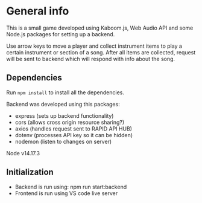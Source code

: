 # General info

This is a small game developed using Kaboom.js, Web Audio API and some Node.js packages for setting up a backend.

Use arrow keys to move a player and collect instrument items to play a certain instrument or section of a song. After all items are collected, request will be sent to backend which will respond with info about the song.

## Dependencies

Run `npm install` to install all the dependencies.

Backend was developed using this packages: 

- express (sets up backend functionality)
- cors (allows cross origin resource sharing?)
- axios (handles request sent to RAPID API HUB)
- dotenv (processes API key so it can be hidden)
- nodemon (listen to changes on server)

Node v14.17.3

## Initialization

- Backend is run using: npm run start:backend
- Frontend is run using VS code live server